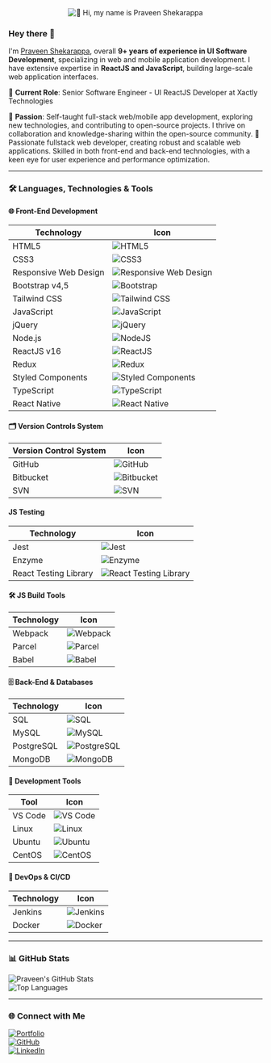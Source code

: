 <div align="center">
    <img src="https://miro.medium.com/v2/resize:fit:1358/0*FGD6BUzzZs1VJLuY.gif" alt="👋 Hi, my name is Praveen Shekarappa">
</div>

### Hey there 👋

I'm [Praveen Shekarappa](), overall **9+ years of experience in UI Software Development**, specializing in web and mobile application development. I have extensive expertise in **ReactJS and JavaScript**, building large-scale web application interfaces.

💼 **Current Role**: Senior Software Engineer - UI ReactJS Developer at Xactly Technologies

🌱 **Passion**: Self-taught full-stack web/mobile app development, exploring new technologies, and contributing to open-source projects. I thrive on collaboration and knowledge-sharing within the open-source community. 🚀 Passionate fullstack web developer, creating robust and scalable web applications. Skilled in both front-end and back-end technologies, with a keen eye for user experience and performance optimization.

---

### 🛠️ Languages, Technologies & Tools

#### 🌐 Front-End Development

| Technology            | Icon                                                                                                                                                |
| --------------------- | --------------------------------------------------------------------------------------------------------------------------------------------------- |
| HTML5                 | ![HTML5](https://img.shields.io/badge/-HTML5-E34F26?logo=html5&logoColor=white&style=for-the-badge)                                                 |
| CSS3                  | ![CSS3](https://img.shields.io/badge/-CSS3-1572B6?logo=css3&logoColor=white&style=for-the-badge)                                                    |
| Responsive Web Design | ![Responsive Web Design](https://img.shields.io/badge/-Responsive%20Web%20Design-009688?logo=responsive-design&logoColor=white&style=for-the-badge) |
| Bootstrap v4,5        | ![Bootstrap](https://img.shields.io/badge/-Bootstrap-7952B3?logo=bootstrap&logoColor=white&style=for-the-badge)                                     |
| Tailwind CSS          | ![Tailwind CSS](https://img.shields.io/badge/-Tailwind%20CSS-38B2AC?logo=tailwind-css&logoColor=white&style=for-the-badge)                          |
| JavaScript            | ![JavaScript](https://img.shields.io/badge/-JavaScript-F7DF1E?logo=javascript&logoColor=black&style=for-the-badge)                                  |
| jQuery                | ![jQuery](https://img.shields.io/badge/-jQuery-0769AD?logo=jquery&logoColor=white&style=for-the-badge)                                              |
| Node.js               | ![NodeJS](https://img.shields.io/badge/-Node.js-339933?logo=node.js&logoColor=white&style=for-the-badge)                                            |
| ReactJS v16           | ![ReactJS](https://img.shields.io/badge/-React-61DAFB?logo=react&logoColor=black&style=for-the-badge)                                               |
| Redux                 | ![Redux](https://img.shields.io/badge/-Redux-764ABC?logo=redux&logoColor=white&style=for-the-badge)                                                 |
| Styled Components     | ![Styled Components](https://img.shields.io/badge/-Styled%20Components-DB7093?logo=styled-components&logoColor=white&style=for-the-badge)           |
| TypeScript            | ![TypeScript](https://img.shields.io/badge/-TypeScript-3178C6?logo=typescript&logoColor=white&style=for-the-badge)                                  |
| React Native          | ![React Native](https://img.shields.io/badge/-React%20Native-61DAFB?logo=react&logoColor=black&style=for-the-badge)                                 |

#### 🗂️ Version Controls System

| Version Control System | Icon                                                                                                            |
| ---------------------- | --------------------------------------------------------------------------------------------------------------- |
| GitHub                 | ![GitHub](https://img.shields.io/badge/-GitHub-181717?logo=github&logoColor=white&style=for-the-badge)          |
| Bitbucket              | ![Bitbucket](https://img.shields.io/badge/-Bitbucket-0052CC?logo=bitbucket&logoColor=white&style=for-the-badge) |
| SVN                    | ![SVN](https://img.shields.io/badge/-SVN-809CC9?logo=subversion&logoColor=white&style=for-the-badge)            |

#### JS Testing

| Technology            | Icon                                                                                                                                              |
| --------------------- | ------------------------------------------------------------------------------------------------------------------------------------------------- |
| Jest                  | ![Jest](https://img.shields.io/badge/-Jest-C21325?logo=jest&logoColor=white&style=for-the-badge)                                                  |
| Enzyme                | ![Enzyme](https://img.shields.io/badge/-Enzyme-8B0000?logo=testing-library&logoColor=white&style=for-the-badge)                                   |
| React Testing Library | ![React Testing Library](https://img.shields.io/badge/-React%20Testing%20Library-E33332?logo=testing-library&logoColor=white&style=for-the-badge) |

#### 🛠️ JS Build Tools

| Technology | Icon                                                                                                      |
| ---------- | --------------------------------------------------------------------------------------------------------- |
| Webpack    | ![Webpack](https://img.shields.io/badge/-Webpack-8DD6F9?logo=webpack&logoColor=black&style=for-the-badge) |
| Parcel     | ![Parcel](https://img.shields.io/badge/-Parcel-BD081C?logo=parcel&logoColor=white&style=for-the-badge)    |
| Babel      | ![Babel](https://img.shields.io/badge/-Babel-F9DC3E?logo=babel&logoColor=black&style=for-the-badge)       |

#### 🗄️ Back-End & Databases

| Technology | Icon                                                                                                               |
| ---------- | ------------------------------------------------------------------------------------------------------------------ |
| SQL        | ![SQL](https://img.shields.io/badge/-SQL-4479A1?logo=postgresql&logoColor=white&style=for-the-badge)               |
| MySQL      | ![MySQL](https://img.shields.io/badge/-MySQL-4479A1?logo=mysql&logoColor=white&style=for-the-badge)                |
| PostgreSQL | ![PostgreSQL](https://img.shields.io/badge/-PostgreSQL-336791?logo=postgresql&logoColor=white&style=for-the-badge) |
| MongoDB    | ![MongoDB](https://img.shields.io/badge/-MongoDB-47A248?logo=mongodb&logoColor=white&style=for-the-badge)          |

#### 🧰 Development Tools

| Tool    | Icon                                                                                                                   |
| ------- | ---------------------------------------------------------------------------------------------------------------------- |
| VS Code | ![VS Code](https://img.shields.io/badge/-VS%20Code-007ACC?logo=visual-studio-code&logoColor=white&style=for-the-badge) |
| Linux   | ![Linux](https://img.shields.io/badge/-Linux-FCC624?logo=linux&logoColor=black&style=for-the-badge)                    |
| Ubuntu  | ![Ubuntu](https://img.shields.io/badge/-Ubuntu-E95420?logo=ubuntu&logoColor=white&style=for-the-badge)                 |
| CentOS  | ![CentOS](https://img.shields.io/badge/-CentOS-262577?logo=centos&logoColor=white&style=for-the-badge)                 |

#### 🚀 DevOps & CI/CD

| Technology | Icon                                                                                                      |
| ---------- | --------------------------------------------------------------------------------------------------------- |
| Jenkins    | ![Jenkins](https://img.shields.io/badge/-Jenkins-D24939?logo=jenkins&logoColor=white&style=for-the-badge) |
| Docker     | ![Docker](https://img.shields.io/badge/-Docker-2496ED?logo=docker&logoColor=white&style=for-the-badge)    |

---

### 📊 GitHub Stats

![Praveen's GitHub Stats](https://github-readme-stats.vercel.app/api?username=pravn27&show_icons=true&theme=radical)  
![Top Languages](https://github-readme-stats.vercel.app/api/top-langs/?username=pravn27&layout=compact&theme=radical)

---

### 🌐 Connect with Me

[![Portfolio](https://img.shields.io/badge/-Portfolio-000?logo=google-chrome&logoColor=white&style=for-the-badge)](https://pravn27.github.io/dev-portfolio/)  
[![GitHub](https://img.shields.io/badge/-GitHub-181717?logo=github&logoColor=white&style=for-the-badge)](https://github.com/pravn27)  
[![LinkedIn](https://img.shields.io/badge/-LinkedIn-0077B5?logo=linkedin&logoColor=white&style=for-the-badge)](https://www.linkedin.com/in/praveen-shekarappa/)
